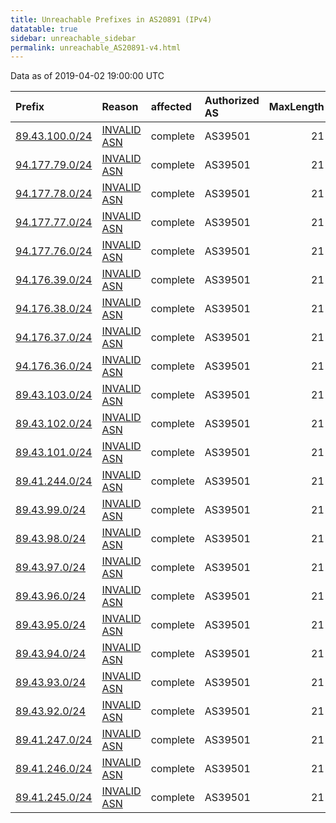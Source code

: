 ```yaml
---
title: Unreachable Prefixes in AS20891 (IPv4)
datatable: true
sidebar: unreachable_sidebar
permalink: unreachable_AS20891-v4.html
---
```


Data as of 2019-04-02 19:00:00 UTC


<div class="datatable-begin"></div>

| Prefix                                                 | Reason                                                                                                | affected   | Authorized AS   |   MaxLength | Anchor                                         |   unreachable /24s |
|:-------------------------------------------------------|:------------------------------------------------------------------------------------------------------|:-----------|:----------------|------------:|:-----------------------------------------------|-------------------:|
| [89.43.100.0/24](https://stat.ripe.net/89.43.100.0/24) | [INVALID ASN](https://rpki-validator.ripe.net/announcement-preview?asn=AS20891&prefix=89.43.100.0/24) | complete   | AS39501         |          21 | [RIPE](unreachable_RIPE_NCC_RPKI_Root-v4.html) |                  1 |
| [94.177.79.0/24](https://stat.ripe.net/94.177.79.0/24) | [INVALID ASN](https://rpki-validator.ripe.net/announcement-preview?asn=AS20891&prefix=94.177.79.0/24) | complete   | AS39501         |          21 | [RIPE](unreachable_RIPE_NCC_RPKI_Root-v4.html) |                  1 |
| [94.177.78.0/24](https://stat.ripe.net/94.177.78.0/24) | [INVALID ASN](https://rpki-validator.ripe.net/announcement-preview?asn=AS20891&prefix=94.177.78.0/24) | complete   | AS39501         |          21 | [RIPE](unreachable_RIPE_NCC_RPKI_Root-v4.html) |                  1 |
| [94.177.77.0/24](https://stat.ripe.net/94.177.77.0/24) | [INVALID ASN](https://rpki-validator.ripe.net/announcement-preview?asn=AS20891&prefix=94.177.77.0/24) | complete   | AS39501         |          21 | [RIPE](unreachable_RIPE_NCC_RPKI_Root-v4.html) |                  1 |
| [94.177.76.0/24](https://stat.ripe.net/94.177.76.0/24) | [INVALID ASN](https://rpki-validator.ripe.net/announcement-preview?asn=AS20891&prefix=94.177.76.0/24) | complete   | AS39501         |          21 | [RIPE](unreachable_RIPE_NCC_RPKI_Root-v4.html) |                  1 |
| [94.176.39.0/24](https://stat.ripe.net/94.176.39.0/24) | [INVALID ASN](https://rpki-validator.ripe.net/announcement-preview?asn=AS20891&prefix=94.176.39.0/24) | complete   | AS39501         |          21 | [RIPE](unreachable_RIPE_NCC_RPKI_Root-v4.html) |                  1 |
| [94.176.38.0/24](https://stat.ripe.net/94.176.38.0/24) | [INVALID ASN](https://rpki-validator.ripe.net/announcement-preview?asn=AS20891&prefix=94.176.38.0/24) | complete   | AS39501         |          21 | [RIPE](unreachable_RIPE_NCC_RPKI_Root-v4.html) |                  1 |
| [94.176.37.0/24](https://stat.ripe.net/94.176.37.0/24) | [INVALID ASN](https://rpki-validator.ripe.net/announcement-preview?asn=AS20891&prefix=94.176.37.0/24) | complete   | AS39501         |          21 | [RIPE](unreachable_RIPE_NCC_RPKI_Root-v4.html) |                  1 |
| [94.176.36.0/24](https://stat.ripe.net/94.176.36.0/24) | [INVALID ASN](https://rpki-validator.ripe.net/announcement-preview?asn=AS20891&prefix=94.176.36.0/24) | complete   | AS39501         |          21 | [RIPE](unreachable_RIPE_NCC_RPKI_Root-v4.html) |                  1 |
| [89.43.103.0/24](https://stat.ripe.net/89.43.103.0/24) | [INVALID ASN](https://rpki-validator.ripe.net/announcement-preview?asn=AS20891&prefix=89.43.103.0/24) | complete   | AS39501         |          21 | [RIPE](unreachable_RIPE_NCC_RPKI_Root-v4.html) |                  1 |
| [89.43.102.0/24](https://stat.ripe.net/89.43.102.0/24) | [INVALID ASN](https://rpki-validator.ripe.net/announcement-preview?asn=AS20891&prefix=89.43.102.0/24) | complete   | AS39501         |          21 | [RIPE](unreachable_RIPE_NCC_RPKI_Root-v4.html) |                  1 |
| [89.43.101.0/24](https://stat.ripe.net/89.43.101.0/24) | [INVALID ASN](https://rpki-validator.ripe.net/announcement-preview?asn=AS20891&prefix=89.43.101.0/24) | complete   | AS39501         |          21 | [RIPE](unreachable_RIPE_NCC_RPKI_Root-v4.html) |                  1 |
| [89.41.244.0/24](https://stat.ripe.net/89.41.244.0/24) | [INVALID ASN](https://rpki-validator.ripe.net/announcement-preview?asn=AS20891&prefix=89.41.244.0/24) | complete   | AS39501         |          21 | [RIPE](unreachable_RIPE_NCC_RPKI_Root-v4.html) |                  1 |
| [89.43.99.0/24](https://stat.ripe.net/89.43.99.0/24)   | [INVALID ASN](https://rpki-validator.ripe.net/announcement-preview?asn=AS20891&prefix=89.43.99.0/24)  | complete   | AS39501         |          21 | [RIPE](unreachable_RIPE_NCC_RPKI_Root-v4.html) |                  1 |
| [89.43.98.0/24](https://stat.ripe.net/89.43.98.0/24)   | [INVALID ASN](https://rpki-validator.ripe.net/announcement-preview?asn=AS20891&prefix=89.43.98.0/24)  | complete   | AS39501         |          21 | [RIPE](unreachable_RIPE_NCC_RPKI_Root-v4.html) |                  1 |
| [89.43.97.0/24](https://stat.ripe.net/89.43.97.0/24)   | [INVALID ASN](https://rpki-validator.ripe.net/announcement-preview?asn=AS20891&prefix=89.43.97.0/24)  | complete   | AS39501         |          21 | [RIPE](unreachable_RIPE_NCC_RPKI_Root-v4.html) |                  1 |
| [89.43.96.0/24](https://stat.ripe.net/89.43.96.0/24)   | [INVALID ASN](https://rpki-validator.ripe.net/announcement-preview?asn=AS20891&prefix=89.43.96.0/24)  | complete   | AS39501         |          21 | [RIPE](unreachable_RIPE_NCC_RPKI_Root-v4.html) |                  1 |
| [89.43.95.0/24](https://stat.ripe.net/89.43.95.0/24)   | [INVALID ASN](https://rpki-validator.ripe.net/announcement-preview?asn=AS20891&prefix=89.43.95.0/24)  | complete   | AS39501         |          21 | [RIPE](unreachable_RIPE_NCC_RPKI_Root-v4.html) |                  1 |
| [89.43.94.0/24](https://stat.ripe.net/89.43.94.0/24)   | [INVALID ASN](https://rpki-validator.ripe.net/announcement-preview?asn=AS20891&prefix=89.43.94.0/24)  | complete   | AS39501         |          21 | [RIPE](unreachable_RIPE_NCC_RPKI_Root-v4.html) |                  1 |
| [89.43.93.0/24](https://stat.ripe.net/89.43.93.0/24)   | [INVALID ASN](https://rpki-validator.ripe.net/announcement-preview?asn=AS20891&prefix=89.43.93.0/24)  | complete   | AS39501         |          21 | [RIPE](unreachable_RIPE_NCC_RPKI_Root-v4.html) |                  1 |
| [89.43.92.0/24](https://stat.ripe.net/89.43.92.0/24)   | [INVALID ASN](https://rpki-validator.ripe.net/announcement-preview?asn=AS20891&prefix=89.43.92.0/24)  | complete   | AS39501         |          21 | [RIPE](unreachable_RIPE_NCC_RPKI_Root-v4.html) |                  1 |
| [89.41.247.0/24](https://stat.ripe.net/89.41.247.0/24) | [INVALID ASN](https://rpki-validator.ripe.net/announcement-preview?asn=AS20891&prefix=89.41.247.0/24) | complete   | AS39501         |          21 | [RIPE](unreachable_RIPE_NCC_RPKI_Root-v4.html) |                  1 |
| [89.41.246.0/24](https://stat.ripe.net/89.41.246.0/24) | [INVALID ASN](https://rpki-validator.ripe.net/announcement-preview?asn=AS20891&prefix=89.41.246.0/24) | complete   | AS39501         |          21 | [RIPE](unreachable_RIPE_NCC_RPKI_Root-v4.html) |                  1 |
| [89.41.245.0/24](https://stat.ripe.net/89.41.245.0/24) | [INVALID ASN](https://rpki-validator.ripe.net/announcement-preview?asn=AS20891&prefix=89.41.245.0/24) | complete   | AS39501         |          21 | [RIPE](unreachable_RIPE_NCC_RPKI_Root-v4.html) |                  1 |

<div class="datatable-end"></div>